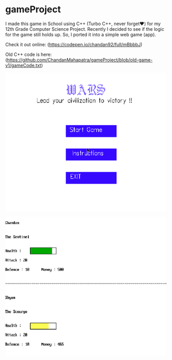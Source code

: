 # gameProject
I made this game in School using C++ (Turbo C++, never forget❤️) for my 12th Grade Computer Science Project.
Recently I decided to see if the logic for the game still holds up. So, I ported it into a simple web game (app). 

Check it out online:
(https://codepen.io/chandan92/full/mBbbbJ)


Old C++ code is here:
(https://github.com/ChandanMahapatra/gameProject/blob/old-game-v1/gameCode.txt)


![Game Main Screen](https://raw.githubusercontent.com/ChandanMahapatra/gameProject/old-game-v1/1.bmp)

![Gameplay Screen](https://raw.githubusercontent.com/ChandanMahapatra/gameProject/old-game-v1/3.bmp)
